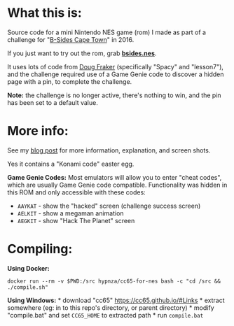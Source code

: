 # What this is:
Source code for a mini Nintendo NES game (rom) I made as part of a challenge for "[B-Sides Cape Town](https://bsidescapetown.co.za/)" in 2016. 

If you just want to try out the rom, grab [**bsides.nes**](bsides.nes).

It uses lots of code from [Doug Fraker](https://nesdoug.com/) (specifically "Spacy" and "lesson7"), and the challenge required use of a Game Genie code to discover a hidden page with a pin, to complete the challenge.

**Note:** the challenge is no longer active, there's nothing to win, and the pin has been set to a default value.

# More info:

See my [blog post](https://www.hypn.za.net/blog/2016/12/05/bsides-2016-nes-game/) for more information, explanation, and screen shots.

Yes it contains a "Konami code" easter egg.


**Game Genie Codes:**
 Most emulators will allow you to enter "cheat codes", which are usually Game Genie code compatible. Functionality was hidden in this ROM and only accessible with these codes:

 * `AAYKAT` - show the "hacked" screen (challenge success screen)
 * `AELKIT` - show a megaman animation
 * `AEGKIT` - show "Hack The Planet" screen


# Compiling:

**Using Docker:**
```
docker run --rm -v $PWD:/src hypnza/cc65-for-nes bash -c "cd /src && ./compile.sh"
```

**Using Windows:**
	* download "cc65" https://cc65.github.io/#Links
	* extract somewhere (eg: in to this repo's directory, or parent directory)
	* modify "compile.bat" and set `CC65_HOME` to extracted path
	* run `compile.bat`

